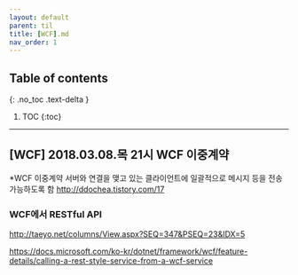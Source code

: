---layout: defaultparent: tiltitle: [WCF].mdnav_order: 1---## Table of contents{: .no_toc .text-delta }1. TOC{:toc}---
## [WCF] 2018.03.08.목 21시 WCF 이중계약
*WCF 이중계약
서버와 연결을 맺고 있는 클라이언트에 일괄적으로 메시지 등을 전송가능하도록 함
http://ddochea.tistory.com/17


### WCF에서 RESTful API 
http://taeyo.net/columns/View.aspx?SEQ=347&PSEQ=23&IDX=5

https://docs.microsoft.com/ko-kr/dotnet/framework/wcf/feature-details/calling-a-rest-style-service-from-a-wcf-service
